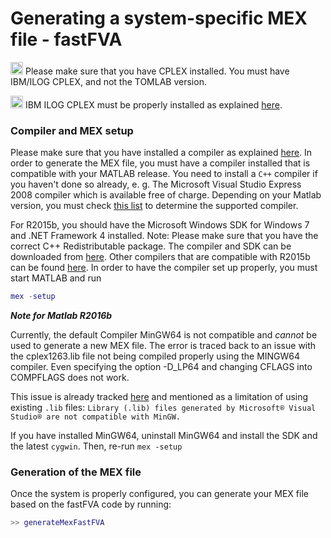 # Generating a system-specific MEX file - fastFVA

<img src="https://prince.lcsb.uni.lu/jenkins/userContent/warning.png"
height="20px" alt="warning"> Please make sure that you have CPLEX installed.
You must have IBM/ILOG CPLEX, and not the TOMLAB version.

<img src="https://prince.lcsb.uni.lu/jenkins/userContent/warning.png"
height="20px" alt="warning"> IBM ILOG CPLEX must be properly installed as
explained [here](https://opencobra.github.io/cobratoolbox/docs/solvers.html).

### Compiler and MEX setup

Please make sure that you have installed a compiler as explained
[here](https://opencobra.github.io/cobratoolbox/docs/compilers.html). In order
to generate the MEX file, you must have a compiler installed that is compatible
with your MATLAB release. You need to install a `C++` compiler if you haven't
done so already, e. g. The Microsoft Visual Studio Express 2008 compiler which
is available free of charge. Depending on your Matlab version, you must check
[this list](http://www.mathworks.com/support/compilers) to determine the
supported compiler.

For R2015b, you should have the Microsoft Windows SDK for Windows 7 and .NET
Framework 4 installed. Note: Please make sure that you have the correct C++
Redistributable package. The compiler and SDK can be downloaded from
[here](https://www.microsoft.com/en-us/download/details.aspx?id=8279). Other
compilers that are compatible with R2015b can be found
[here](http://www.mathworks.com/support/sysreq/files/SystemRequirements-Release2015b_SupportedCompilers.pdf).
In order to have the compiler set up properly, you must start MATLAB and run
```Matlab
mex -setup
```

***Note for Matlab R2016b***

Currently, the default Compiler MinGW64 is not compatible and *cannot* be used
to generate a new MEX file. The error is traced back to an issue with the
cplex1263.lib file not being compiled properly using the MINGW64 compiler. Even
specifying the option -D_LP64 and changing CFLAGS into COMPFLAGS does not work.

This issue is already tracked
[here](https://nl.mathworks.com/help/matlab/matlab_external/install-mingw-support-package.html)
and mentioned as a limitation of using existing `.lib` files: `Library (.lib)
files generated by Microsoft® Visual Studio® are not compatible with MinGW.`

If you have installed MinGW64, uninstall MinGW64 and install the SDK and the
latest `cygwin`. Then, re-run `mex -setup`

### Generation of the MEX file

Once the system is properly configured, you can generate your MEX file based on
the fastFVA code by running:
```Matlab
>> generateMexFastFVA
```
